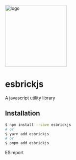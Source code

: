 <img src="https://gitee.com/szchason/pic_bed/raw/site/bricksjs/logo.jpg" alt="logo" width="200" height="auto" />

  <h1>esbrickjs</h1>



A javascript utility library

## Installation

```bash
$ npm install --save esbrickjs
# or
$ yarn add esbrickjs
# or
$ pnpm add esbrickjs
```

ESimport